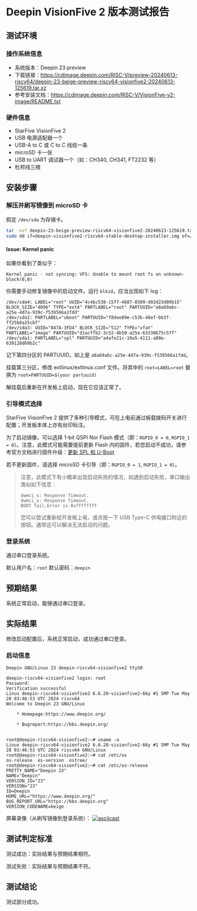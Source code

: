 # Deepin VisionFive 2 版本测试报告

## 测试环境

### 操作系统信息

- 系统版本：Deepin 23 preview
- 下载链接：https://cdimage.deepin.com/RISC-V/preview-20240613-riscv64/deepin-23-beige-preview-riscv64-visionfive2-20240613-125619.tar.xz
- 参考安装文档：https://cdimage.deepin.com/RISC-V/VisionFive-v2-image/README.txt

### 硬件信息

- StarFive VisionFive 2
- USB 电源适配器一个
- USB-A to C 或 C to C 线缆一条
- microSD 卡一张
- USB to UART 调试器一个（如：CH340, CH341, FT2232 等）
- 杜邦线三根

## 安装步骤

### 解压并刷写镜像到 microSD 卡

假定 `/dev/sda` 为存储卡。

```bash
tar -xvf deepin-23-beige-preview-riscv64-visionfive2-20240613-125619.tar.xz
sudo dd if=deepin-visionfive2-riscv64-stable-desktop-installer.img of=/dev/sda bs=1M status=progress
```

#### Issue: Kernel panic

如果你看到了类似于：
```log
Kernel panic - not syncing: VFS: Unable to mount root fs on unknown-block(0,0)
```

你需要手动修复镜像中的启动文件。运行 `blkid`，应当出现如下 log：
```log
/dev/sda4: LABEL="root" UUID="4c4bc538-15f7-4687-8509-d02d23d09b15" BLOCK_SIZE="4096" TYPE="ext4" PARTLABEL="root" PARTUUID="a8a69a6c-a25e-4d7a-939c-f539566a1fdd"
/dev/sda2: PARTLABEL="uboot" PARTUUID="f8dee89e-c53b-48ef-bb3f-ff25b8a25cbf"
/dev/sda3: UUID="847A-3FD4" BLOCK_SIZE="512" TYPE="vfat" PARTLABEL="image" PARTUUID="d1acffb2-3c52-4b50-a25e-63330675c57f"
/dev/sda1: PARTLABEL="spl" PARTUUID="a4afe21c-10a5-4111-a88e-639128d69b2c"
```

记下第四分区的 PARTUUID，如上是 `a8a69a6c-a25e-4d7a-939c-f539566a1fdd`。

挂载第三分区，修改 extlinux/extlinux.conf 文件。将其中的 `root=LABEL=root` 替换为 `root=PARTUUID=$(your partuuid)`

解挂载后重新在开发板上启动，现在它应该正常了。


### 引导模式选择

StarFive VisionFive 2 提供了多种引导模式，可在上电前通过板载拨码开关进行配置；开发板本体上亦有丝印标注。

为了启动镜像，可以选择 1-bit QSPI Nor Flash 模式（即：`RGPIO_0 = 0`, `RGPIO_1 = 0`）。注意，此模式可能需要提前更新 Flash 内的固件，若您启动不成功，请参考官方文档进行固件升级：[更新 SPL 和 U-Boot](https://doc.rvspace.org/VisionFive2/Quick_Start_Guide/VisionFive2_QSG/spl_u_boot_0.html)

若不更新固件，请选择 microSD 卡引导（即：`RGPIO_0 = 1`, `RGPIO_1 = 0`）。

> 注意，此模式下有小概率出现启动失败的情况，如遇到启动失败，串口输出类似如下信息：
>
>```log
>dwmci_s: Response Timeout.
>dwmci_s: Response Timeout.
>BOOT fail,Error is 0xffffffff
>```
>
> 您可以尝试重新给开发板上电，或点按一下 USB Type-C 供电接口附近的按钮。通常这可以解决无法启动的问题。

### 登录系统

通过串口登录系统。

默认用户名：`root`
默认密码：`deepin`

## 预期结果

系统正常启动，能够通过串口登录。

## 实际结果

修改启动配置后，系统正常启动，成功通过串口登录。

### 启动信息

```log
Deepin GNU/Linux 23 deepin-riscv64-visionfive2 ttyS0

deepin-riscv64-visionfive2 login: root
Password:
Verification successful
Linux deepin-riscv64-visionfive2 6.6.20-visionfive2-66y #1 SMP Tue May 28 03:46:53 UTC 2024 riscv64
Welcome to Deepin 23 GNU/Linux

    * Homepage:https://www.deepin.org/

    * Bugreport:https://bbs.deepin.org/


root@deepin-riscv64-visionfive2:~# uname -a
Linux deepin-riscv64-visionfive2 6.6.20-visionfive2-66y #1 SMP Tue May 28 03:46:53 UTC 2024 riscv64 GNU/Linux
root@deepin-riscv64-visionfive2:~# cat /etc/os
os-release  os-version  ostree/
root@deepin-riscv64-visionfive2:~# cat /etc/os-release
PRETTY_NAME="Deepin 23"
NAME="Deepin"
VERSION_ID="23"
VERSION="23"
ID=Deepin
HOME_URL="https://www.deepin.org/"
BUG_REPORT_URL="https://bbs.deepin.org"
VERSION_CODENAME=beige

```

屏幕录像（从刷写镜像到登录系统）：
[![asciicast](https://asciinema.org/a/oZhyQXdhDgf2uzT8EZSshqcim.svg)](https://asciinema.org/a/oZhyQXdhDgf2uzT8EZSshqcim)

## 测试判定标准

测试成功：实际结果与预期结果相符。

测试失败：实际结果与预期结果不符。

## 测试结论

测试部分成功。